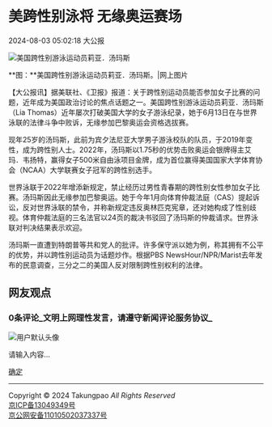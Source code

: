 # 美跨性别泳将 无缘奥运赛场

2024-08-03 05:02:18 大公报

![美国跨性别游泳运动员莉亚．汤玛斯](https://img.takungpao.com/2024/0803/2024080305021864216.jpg)

**图：**美国跨性别游泳运动员莉亚．汤玛斯。|网上图片

【大公报讯】据美联社、《卫报》报道：关于跨性别运动员能否参加女子比赛的问题，近年成为美国政治讨论的焦点话题之一。美国跨性别游泳运动员莉亚．汤玛斯（Lia Thomas）近年屡次打破美国大学的女子游泳纪录，她于6月13日在与世界泳联的法律斗争中败诉，无缘参加巴黎奥运会资格选拔赛。

现年25岁的汤玛斯，此前为宾夕法尼亚大学男子游泳校队的队员，于2019年变性，成为跨性别人士。2022年，汤玛斯以1.75秒的优势击败奥运会银牌得主艾玛．韦扬特，赢得女子500米自由泳项目金牌，成为首位赢得美国国家大学体育协会（NCAA）大学联赛女子冠军的跨性别选手。

世界泳联于2022年增添新规定，禁止经历过男性青春期的跨性别女性参加女子比赛。汤玛斯因此无缘参加巴黎奥运。她于今年1月向体育仲裁法庭（CAS）提起诉讼，反对世界泳联的禁令，并称新规定违反奥林匹克宪章，还对她构成了性别歧视。体育仲裁法庭的三名法官以24页的裁决书驳回了汤玛斯的仲裁请求。世界泳联对判决结果表示欢迎。

汤玛斯一直遭到特朗普等共和党人的批评。许多保守派以她为例，称其拥有不公平的优势，并以跨性别运动员为话题炒作。根据PBS NewsHour/NPR/Marist去年发布的民意调查，三分之二的美国人反对限制跨性别权利的法律。

## 网友观点

### **0**条评论_文明上网理性发言，请遵守新闻评论服务协议_

![用户默认头像](http://r2d2.takungpao.com/cn/lib/comment/img/user_default.jpg)

请输入内容...

[确定](javascript:;)

---

Copyright © 2024 Takungpao _All Rights Reserved_  
[京ICP备13049349号](http://www.miibeian.gov.cn)  
[京公网安备11010502037337号](http://www.beian.gov.cn/portal/registerSystemInfo?recordcode=11010502037337)